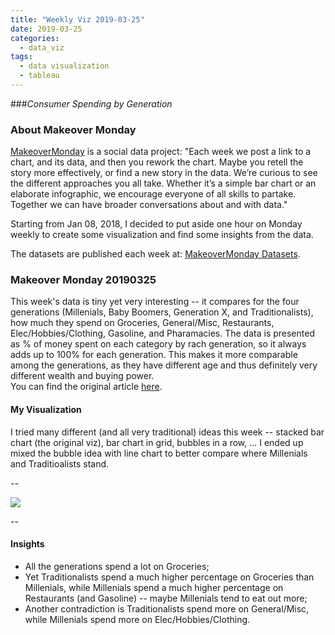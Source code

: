 ```yaml
---
title: "Weekly Viz 2019-03-25"
date: 2019-03-25
categories:
  - data_viz
tags:
  - data visualization
  - tableau
---
```


###*Consumer Spending by Generation*


### About Makeover Monday

[MakeoverMonday](http://www.makeovermonday.co.uk/) is a social data project:
"Each week we post a link to a chart, and its data, and then you rework the chart.
Maybe you retell the story more effectively, or find a new story in the data.
We’re curious to see the different approaches you all take. Whether it’s a simple bar chart or an elaborate infographic, we encourage everyone of all skills to partake.
Together we can have broader conversations about and with data."

Starting from Jan 08, 2018, I decided to put aside one hour on Monday weekly to create some visualization and find some insights from the data.

The datasets are published each week at: [MakeoverMonday Datasets](http://www.makeovermonday.co.uk/data/).

### Makeover Monday 20190325

This week's data is tiny yet very interesting -- it compares for the four generations (Millenials, Baby Boomers, Generation X, and Traditionalists), how much they spend on Groceries, General/Misc, Restaurants, Elec/Hobbies/Clothing, Gasoline, and Pharamacies. The data is presented as % of money spent on each category by rach generation, so it always adds up to 100% for each generation. This makes it more comparable among the generations, as they have different age and thus definitely very different wealth and buying power.  
You can find the original article [here](https://finance.yahoo.com/news/chart-reveals-huge-difference-millennials-201133732.html).

#### My Visualization

I tried many different (and all very traditional) ideas this week -- stacked bar chart (the original viz), bar chart in grid, bubbles in a row, ... I ended up mixed the bubble idea with line chart to better compare where Millenials and Traditioalists stand.  

--  
<div class='tableauPlaceholder' id='viz1553581469275' style='position: relative'>
<noscript><a href='#'>
  <img alt=' ' src='https:&#47;&#47;public.tableau.com&#47;static&#47;images&#47;Ma&#47;MakeOverMonday20190325_15535807693430&#47;ConsumerSpendingbyGeneration&#47;1_rss.png' style='border: none' />
</a></noscript>
<object class='tableauViz'  style='display:none;'>
  <param name='host_url' value='https%3A%2F%2Fpublic.tableau.com%2F' /> 
  <param name='embed_code_version' value='3' />
  <param name='site_root' value='' />
  <param name='name' value='MakeOverMonday20190325_15535807693430&#47;ConsumerSpendingbyGeneration' />
  <param name='tabs' value='no' />
  <param name='toolbar' value='yes' />
  <param name='static_image' value='https:&#47;&#47;public.tableau.com&#47;static&#47;images&#47;Ma&#47;MakeOverMonday20190325_15535807693430&#47;ConsumerSpendingbyGeneration&#47;1.png' /> 
  <param name='animate_transition' value='yes' />
  <param name='display_static_image' value='yes' />
  <param name='display_spinner' value='yes' />
  <param name='display_overlay' value='yes' />
  <param name='display_count' value='yes' />
</object></div>              
<script type='text/javascript'>                  
  var divElement = document.getElementById('viz1553581469275');       
  var vizElement = divElement.getElementsByTagName('object')[0];        
  vizElement.style.width='800px';vizElement.style.height='827px';          
  var scriptElement = document.createElement('script');                   
  scriptElement.src = 'https://public.tableau.com/javascripts/api/viz_v1.js';   
  vizElement.parentNode.insertBefore(scriptElement, vizElement);              
</script>
  

--  

#### Insights
* All the generations spend a lot on Groceries;  
* Yet Traditionalists spend a much higher percentage on Groceries than Millenials, while Millenials spend a much higher percentage on Restaurants (and Gasoline) -- maybe Millenials tend to eat out more;  
* Another contradiction is Traditionalists spend more on General/Misc, while Millenials spend more on Elec/Hobbies/Clothing.  

